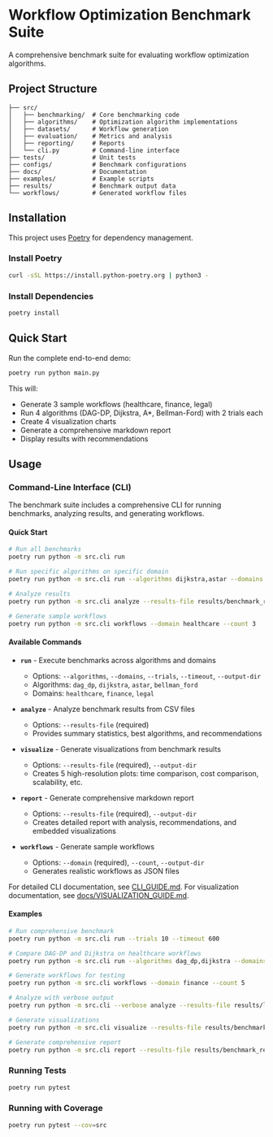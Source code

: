 # Workflow Optimization Benchmark Suite

A comprehensive benchmark suite for evaluating workflow optimization algorithms.

## Project Structure

```
├── src/
│   ├── benchmarking/  # Core benchmarking code
│   ├── algorithms/    # Optimization algorithm implementations
│   ├── datasets/      # Workflow generation
│   ├── evaluation/    # Metrics and analysis
│   ├── reporting/     # Reports
│   └── cli.py         # Command-line interface
├── tests/             # Unit tests
├── configs/           # Benchmark configurations
├── docs/              # Documentation
├── examples/          # Example scripts
├── results/           # Benchmark output data
└── workflows/         # Generated workflow files

```

## Installation

This project uses [Poetry](https://python-poetry.org/) for dependency management.

### Install Poetry

```bash
curl -sSL https://install.python-poetry.org | python3 -
```

### Install Dependencies

```bash
poetry install
```

## Quick Start

Run the complete end-to-end demo:

```bash
poetry run python main.py

```

This will:
- Generate 3 sample workflows (healthcare, finance, legal)
- Run 4 algorithms (DAG-DP, Dijkstra, A*, Bellman-Ford) with 2 trials each
- Create 4 visualization charts
- Generate a comprehensive markdown report
- Display results with recommendations

## Usage

### Command-Line Interface (CLI)

The benchmark suite includes a comprehensive CLI for running benchmarks, analyzing results, and generating workflows.

#### Quick Start

```bash
# Run all benchmarks
poetry run python -m src.cli run

# Run specific algorithms on specific domain
poetry run python -m src.cli run --algorithms dijkstra,astar --domains healthcare --trials 5

# Analyze results
poetry run python -m src.cli analyze --results-file results/benchmark_results_20251029_153133.csv

# Generate sample workflows
poetry run python -m src.cli workflows --domain healthcare --count 3
```

#### Available Commands

- **`run`** - Execute benchmarks across algorithms and domains
  - Options: `--algorithms`, `--domains`, `--trials`, `--timeout`, `--output-dir`
  - Algorithms: `dag_dp`, `dijkstra`, `astar`, `bellman_ford`
  - Domains: `healthcare`, `finance`, `legal`

- **`analyze`** - Analyze benchmark results from CSV files
  - Options: `--results-file` (required)
  - Provides summary statistics, best algorithms, and recommendations

- **`visualize`** - Generate visualizations from benchmark results
  - Options: `--results-file` (required), `--output-dir`
  - Creates 5 high-resolution plots: time comparison, cost comparison, scalability, etc.

- **`report`** - Generate comprehensive markdown report
  - Options: `--results-file` (required), `--output-dir`
  - Creates detailed report with analysis, recommendations, and embedded visualizations

- **`workflows`** - Generate sample workflows
  - Options: `--domain` (required), `--count`, `--output-dir`
  - Generates realistic workflows as JSON files

For detailed CLI documentation, see [CLI_GUIDE.md](CLI_GUIDE.md).
For visualization documentation, see [docs/VISUALIZATION_GUIDE.md](docs/VISUALIZATION_GUIDE.md).

#### Examples

```bash
# Run comprehensive benchmark
poetry run python -m src.cli run --trials 10 --timeout 600

# Compare DAG-DP and Dijkstra on healthcare workflows
poetry run python -m src.cli run --algorithms dag_dp,dijkstra --domains healthcare

# Generate workflows for testing
poetry run python -m src.cli workflows --domain finance --count 5

# Analyze with verbose output
poetry run python -m src.cli --verbose analyze --results-file results/latest.csv

# Generate visualizations
poetry run python -m src.cli visualize --results-file results/benchmark_results_20251029_153133.csv

# Generate comprehensive report
poetry run python -m src.cli report --results-file results/benchmark_results_20251029_153133.csv
```

### Running Tests

```bash
poetry run pytest
```

### Running with Coverage

```bash
poetry run pytest --cov=src
```
